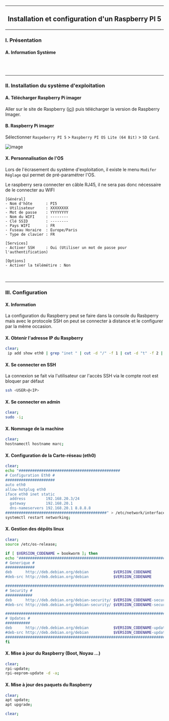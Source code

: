 ------------------------------------------------------------------------------------------------------------------------------------------------------------------------------------------
## <p align='center'> Installation et configuration d'un Raspberry PI 5</p>

------------------------------------------------------------------------------------------------------------------------------------------------------------------------------------------
### I. Présentation
#### A. Information Système
```
```

<br />

------------------------------------------------------------------------------------------------------------------------------------------------------------------------------------------
### II. Installation du système d'exploitation
#### A. Télécharger Raspberry Pi imager
Aller sur le site de Raspberry ([ici](https://www.raspberrypi.com/software/)) puis télécharger la version de Raspberry Imager.

#### B. Raspberry Pi imager
Sélectionner  `Raspeberry PI 5` > `Raspberry PI OS Lite (64 Bit)` > `SD Card`.

![image](https://github.com/user-attachments/assets/2038da19-2744-4359-abc3-f29c5c1aeed5)

#### X. Personnalisation de l'OS
Lors de l'écrasement du système d'exploitation, il existe le menu `Modifer Réglage` qui permet de pré-paramétrer l'OS.

Le raspberry sera connecter en câble RJ45, il ne sera pas donc nécessaire de le connecter au WIFI

```
[Général]
- Nom d'hôte      : PI5
- Utilisateur     : XXXXXXXX
- Mot de passe    : YYYYYYYY
- Nom du WIFI     : --------
- Clé SSID        : --------
- Pays WIFI       : FR
- Fuseau Horaire  : Europe/Paris
- Type de clavier : FR

[Services]
- Activer SSH     : Oui (Utiliser un mot de passe pour l'authentification)

[Options]
- Activer la télémétire : Non
```



<br />

------------------------------------------------------------------------------------------------------------------------------------------------------------------------------------------
### III. Configuration
#### X. Information
La configuration du Raspberry peut se faire dans la console du Rasbperry mais avec le protocole SSH on peut se connecter à distance et le configurer par la même occasion.

#### X. Obtenir l'adresse IP du Raspberry
```bash
clear;
 ip add show eth0 | grep "inet " | cut -d "/" -f 1 | cut -d "t" -f 2 | cut -c 2-50
```

#### X. Se connecter en SSH
La connexion se fait via l'utilisateur car l'accès SSH via le compte root est bloquer par défaut
```bash
ssh <USER>@<IP>
```

#### X. Se connecter en admin
```bash
clear;
sudo -i;
```

#### X. Nommage de la machine
```bash
clear;
hostnamectl hostname marc;
```

#### X. Configuration de la Carte-réseau (eth0)
```bash
clear;
echo "#############################################
# Configuration Eth0 #
######################
auto eth0
allow-hotplug eth0
iface eth0 inet static
  address         192.168.20.3/24
  gateway         192.168.20.1
  dns-nameservers 192.168.20.1 8.8.8.8
#############################################" > /etc/network/interfaces.d/eth0;
systemctl restart networking;
```


#### X. Gestion des dépôts linux 

```bash
clear;
source /etc/os-release;

if [ $VERSION_CODENAME = bookworm ]; then
echo "################################################################################################################
# Generique #
#############
deb      http://deb.debian.org/debian           $VERSION_CODENAME           main contrib non-free non-free-firmware
#deb-src http://deb.debian.org/debian           $VERSION_CODENAME           main contrib non-free non-free-firmware

################################################################################################################
# Security #
############
deb      http://deb.debian.org/debian-security/ $VERSION_CODENAME-security  main contrib non-free non-free-firmware
#deb-src http://deb.debian.org/debian-security/ $VERSION_CODENAME-security  main contrib non-free non-free-firmware

################################################################################################################
# Updates #
###########
deb      http://deb.debian.org/debian           $VERSION_CODENAME-updates   main contrib non-free non-free-firmware
#deb-src http://deb.debian.org/debian           $VERSION_CODENAME-updates   main contrib non-free non-free-firmware
################################################################################################################" > /etc/apt/sources.list;
fi
```
 
#### X. Mise à jour du Raspberry (Boot, Noyau ...)
```bash
clear;
rpi-update;
rpi-eeprom-update -d -a;
```
#### X. Mise à jour des paquets du Raspberry
```bash
clear;
apt update;
apt upgrade;
```


```bash
clear;
```

